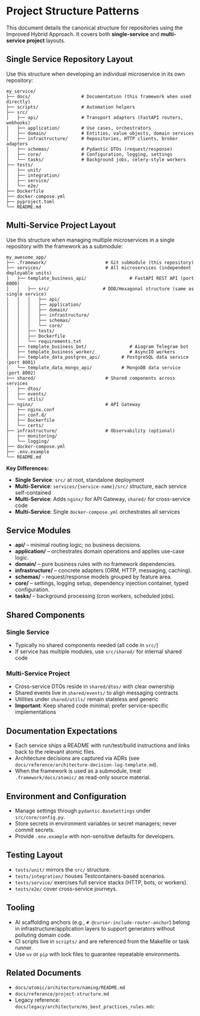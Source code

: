 # Project Structure Patterns

This document details the canonical structure for repositories using the Improved Hybrid Approach. It covers both **single-service** and **multi-service project** layouts.

## Single Service Repository Layout

Use this structure when developing an individual microservice in its own repository:

```
my_service/
├── docs/                   # Documentation (this framework when used directly)
├── scripts/                # Automation helpers
├── src/
│   ├── api/                # Transport adapters (FastAPI routers, webhooks)
│   ├── application/        # Use cases, orchestrators
│   ├── domain/             # Entities, value objects, domain services
│   ├── infrastructure/     # Repositories, HTTP clients, broker adapters
│   ├── schemas/            # Pydantic DTOs (request/response)
│   ├── core/               # Configuration, logging, settings
│   └── tasks/              # Background jobs, celery-style workers
├── tests/
│   ├── unit/
│   ├── integration/
│   ├── service/
│   └── e2e/
├── Dockerfile
├── docker-compose.yml
├── pyproject.toml
└── README.md
```

## Multi-Service Project Layout

Use this structure when managing multiple microservices in a single repository with the framework as a submodule:

```
my_awesome_app/
├── .framework/                      # Git submodule (this repository)
├── services/                        # All microservices (independent deployable units)
│   ├── template_business_api/                # FastAPI REST API (port 8000)
│   │   ├── src/                    # DDD/Hexagonal structure (same as single service)
│   │   │   ├── api/
│   │   │   ├── application/
│   │   │   ├── domain/
│   │   │   ├── infrastructure/
│   │   │   ├── schemas/
│   │   │   └── core/
│   │   ├── tests/
│   │   ├── Dockerfile
│   │   └── requirements.txt
│   ├── template_business_bot/                # Aiogram Telegram bot
│   ├── template_business_worker/             # AsyncIO workers
│   ├── template_data_postgres_api/        # PostgreSQL data service (port 8001)
│   └── template_data_mongo_api/           # MongoDB data service (port 8002)
├── shared/                          # Shared components across services
│   ├── dtos/
│   ├── events/
│   └── utils/
├── nginx/                           # API Gateway
│   ├── nginx.conf
│   ├── conf.d/
│   ├── Dockerfile
│   └── certs/
├── infrastructure/                  # Observability (optional)
│   ├── monitoring/
│   └── logging/
├── docker-compose.yml
├── .env.example
└── README.md
```

**Key Differences:**
- **Single Service**: `src/` at root, standalone deployment
- **Multi-Service**: `services/{service-name}/src/` structure, each service self-contained
- **Multi-Service**: Adds `nginx/` for API Gateway, `shared/` for cross-service code
- **Multi-Service**: Single `docker-compose.yml` orchestrates all services

## Service Modules

- **api/** – minimal routing logic; no business decisions.
- **application/** – orchestrates domain operations and applies use-case logic.
- **domain/** – pure business rules with no framework dependencies.
- **infrastructure/** – concrete adapters (ORM, HTTP, messaging, caching).
- **schemas/** – request/response models grouped by feature area.
- **core/** – settings, logging setup, dependency injection container, typed configuration.
- **tasks/** – background processing (cron workers, scheduled jobs).

## Shared Components

### Single Service
- Typically no shared components needed (all code in `src/`)
- If service has multiple modules, use `src/shared/` for internal shared code

### Multi-Service Project
- Cross-service DTOs reside in `shared/dtos/` with clear ownership
- Shared events live in `shared/events/` to align messaging contracts
- Utilities under `shared/utils/` remain stateless and generic
- **Important**: Keep shared code minimal; prefer service-specific implementations

## Documentation Expectations

- Each service ships a README with run/test/build instructions and links back to the relevant atomic files.
- Architecture decisions are captured via ADRs (see `docs/reference/architecture-decision-log-template.md`).
- When the framework is used as a submodule, treat `.framework/docs/atomic/` as read-only source material.

## Environment and Configuration

- Manage settings through `pydantic.BaseSettings` under `src/core/config.py`.
- Store secrets in environment variables or secret managers; never commit secrets.
- Provide `.env.example` with non-sensitive defaults for developers.

## Testing Layout

- `tests/unit/` mirrors the `src/` structure.
- `tests/integration/` houses Testcontainers-based scenarios.
- `tests/service/` exercises full service stacks (HTTP, bots, or workers).
- `tests/e2e/` cover cross-service journeys.

## Tooling

- AI scaffolding anchors (e.g., `# @cursor-include-router-anchor`) belong in infrastructure/application layers to support generators without polluting domain code.
- CI scripts live in `scripts/` and are referenced from the Makefile or task runner.
- Use `uv` or `pip` with lock files to guarantee repeatable environments.

## Related Documents

- `docs/atomic/architecture/naming/README.md`
- `docs/reference/project-structure.md`
- Legacy reference: `docs/legacy/architecture/ms_best_practices_rules.mdc`
